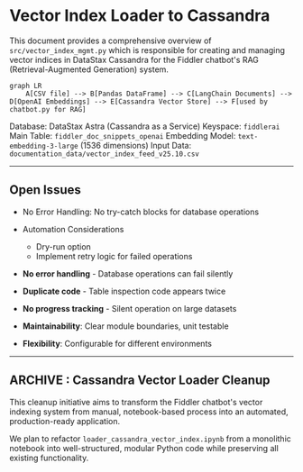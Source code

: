 # Vector Index Loader to Cassandra

This document provides a comprehensive overview of `src/vector_index_mgmt.py` which is responsible for creating and managing vector indices in DataStax Cassandra for the Fiddler chatbot's RAG (Retrieval-Augmented Generation) system.

```mermaid
graph LR
    A[CSV file] --> B[Pandas DataFrame] --> C[LangChain Documents] --> D[OpenAI Embeddings] --> E[Cassandra Vector Store] --> F[used by chatbot.py for RAG]
```

Database: DataStax Astra (Cassandra as a Service)
Keyspace: `fiddlerai`
Main Table: `fiddler_doc_snippets_openai`
Embedding Model: `text-embedding-3-large` (1536 dimensions)
Input Data: `documentation_data/vector_index_feed_v25.10.csv`

---

## Open Issues

- No Error Handling: No try-catch blocks for database operations
- Automation Considerations
  - Dry-run option
  - Implement retry logic for failed operations

- **No error handling** - Database operations can fail silently
- **Duplicate code** - Table inspection code appears twice
- **No progress tracking** - Silent operation on large datasets
- **Maintainability**: Clear module boundaries, unit testable
- **Flexibility**: Configurable for different environments

---

## ARCHIVE : Cassandra Vector Loader Cleanup

This cleanup initiative aims to transform the Fiddler chatbot's vector indexing system from
manual, notebook-based process into an automated, production-ready application.

We plan to refactor `loader_cassandra_vector_index.ipynb` from a monolithic notebook into
well-structured, modular Python code while preserving all existing functionality.
